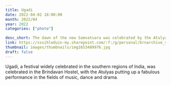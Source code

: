 ```yaml
---
title: Ugadi
date: 2022-04-02 18:00:00
month: 2022/04
year: 2022
categories: ["photo"]

desc_short: The dawn of the new Samvatsara was celebrated by the Atulyas with a mellifluous music programme, interspersed with short skits and a dynamic dance.
link: https://sssihleduin-my.sharepoint.com/:f:/g/personal/brnarchive_sssihl_edu_in/EoruAxgFYulCr5j-6ZgTqjkBBLnwy-rtJDVMQr2-7ZbUtA?e=V3l1rY
thumbnail: images/thumbnails/img1653489976.jpg
draft: false
---
```


Ugadi, a festival widely celebrated in the southern regions of India, was celebrated in the Brindavan Hostel, with the Atulyas putting up a fabulous performance in the fields of music, dance and drama.